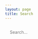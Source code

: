 ```yaml
---
layout: page
title: Search
---
```


<style>
	#search-container {
	    max-width: 100%;
	}
	input[type=text] {
		font-size: normal;
	    outline: none;
	    padding: 1rem;
		background: var(--bg-stb);
	    width: 100%;
		-webkit-appearance: none;
		font-family: inherit;
		font-size: 100%;
		border: none;
	}
	#results-container {
		margin: .5rem 0 5em 0;
	}
</style>

<div id="search-container">
<input type="text" id="search-input" placeholder="Search...">
<ol id="results-container"></ol>
</div>

<script src="/assets/js/search-script.min.js" type="text/javascript"></script>
<script type="text/javascript">
SimpleJekyllSearch({
  searchInput: document.getElementById('search-input'),
  resultsContainer: document.getElementById('results-container'),
  json: '/assets/search.json',
  searchResultTemplate: '<li><a href="{url}" title="{description}">{title}</a></li>',
  noResultsText: 'No results found',
  limit: 10,
  fuzzy: false,
  exclude: ['Welcome']
})
</script>